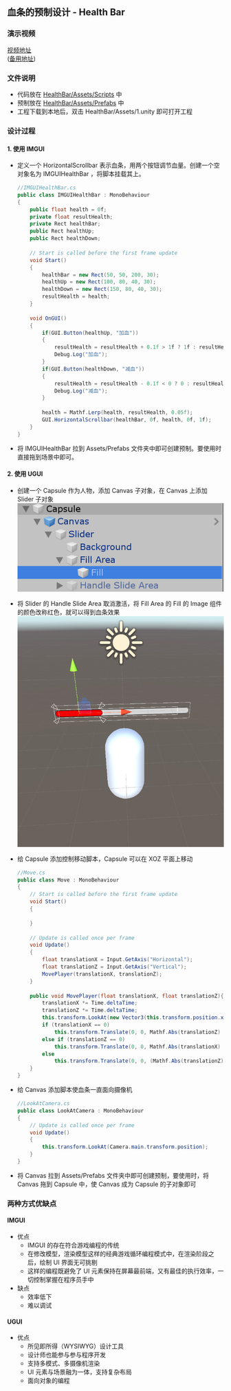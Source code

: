 ## 血条的预制设计 - Health Bar

### 演示视频

<a href = "https://www.ixigua.com/i6761802929105010702/">视频地址</a>  
(<a href = "https://github.com/guojj33/Unity3DLearning/blob/master/HW9/assets/HealthBar.mp4" target = "_blank" >备用地址</a>)

### 文件说明

- 代码放在 [HealthBar/Assets/Scripts](https://github.com/guojj33/Unity3DLearning/tree/master/HW9/HealthBar/Assets/Scripts) 中
- 预制放在 [HealthBar/Assets/Prefabs](https://github.com/guojj33/Unity3DLearning/tree/master/HW9/HealthBar/Assets/Prefabs) 中
- 工程下载到本地后，双击 HealthBar/Assets/1.unity 即可打开工程

### 设计过程

#### 1. 使用 IMGUI
- 定义一个 HorizontalScrollbar 表示血条，用两个按钮调节血量。创建一个空对象名为 IMGUIHealthBar ，将脚本挂载其上。
    ```C#  
    //IMGUIHealthBar.cs
    public class IMGUIHealthBar : MonoBehaviour
    {
        public float health = 0f;
        private float resultHealth;
        private Rect healthBar;
        public Rect healthUp;
        public Rect healthDown;

        // Start is called before the first frame update
        void Start()
        {    
            healthBar = new Rect(50, 50, 200, 30);
            healthUp = new Rect(100, 80, 40, 30);
            healthDown = new Rect(150, 80, 40, 30);
            resultHealth = health;
        }

        void OnGUI()
        {
            if(GUI.Button(healthUp, "加血"))
            {
                resultHealth = resultHealth + 0.1f > 1f ? 1f : resultHealth + 0.1f;
                Debug.Log("加血");
            }
            if(GUI.Button(healthDown, "减血"))
            {
                resultHealth = resultHealth - 0.1f < 0 ? 0 : resultHealth - 0.1f;
                Debug.Log("减血");
            }

            health = Mathf.Lerp(health, resultHealth, 0.05f);
            GUI.HorizontalScrollbar(healthBar, 0f, health, 0f, 1f);
        }
    }
    ```

- 将 IMGUIHealthBar 拉到 Assets/Prefabs 文件夹中即可创建预制。要使用时直接拖到场景中即可。

#### 2. 使用 UGUI
- 创建一个 Capsule 作为人物，添加 Canvas 子对象，在 Canvas 上添加 Slider 子对象  
![](assets/1.png)

- 将 Slider 的 Handle Slide Area 取消激活，将 Fill Area 的 Fill 的 Image 组件的颜色改称红色，就可以得到血条效果  
![](assets/2.png)

- 给 Capsule 添加控制移动脚本，Capsule 可以在 XOZ 平面上移动  
    ```C#
    //Move.cs
    public class Move : MonoBehaviour
    {
        // Start is called before the first frame update
        void Start()
        {
            
        }

        // Update is called once per frame
        void Update()
        {
            float translationX = Input.GetAxis("Horizontal");
            float translationZ = Input.GetAxis("Vertical");
            MovePlayer(translationX, translationZ);
        }
        
        public void MovePlayer(float translationX, float translationZ){
            translationX *= Time.deltaTime;
            translationZ *= Time.deltaTime;
            this.transform.LookAt(new Vector3(this.transform.position.x + translationX, this.transform.position.y, this.transform.position.z + translationZ));
            if (translationX == 0)
                this.transform.Translate(0, 0, Mathf.Abs(translationZ) * 5);
            else if (translationZ == 0)
                this.transform.Translate(0, 0, Mathf.Abs(translationX) * 5);
            else
                this.transform.Translate(0, 0, (Mathf.Abs(translationZ) + Mathf.Abs(translationX)) * 2.5f);
        }
    }
    ```

- 给 Canvas 添加脚本使血条一直面向摄像机  
    ```C#
    //LookAtCamera.cs
    public class LookAtCamera : MonoBehaviour
    {
        // Update is called once per frame
        void Update()
        {
            this.transform.LookAt(Camera.main.transform.position);
        }
    }
    ```
- 将 Canvas 拉到 Assets/Prefabs 文件夹中即可创建预制，要使用时，将 Canvas 拖到 Capsule 中，使 Canvas 成为 Capsule 的子对象即可

### 两种方式优缺点
#### IMGUI
- 优点
  - IMGUI 的存在符合游戏编程的传统
  - 在修改模型，渲染模型这样的经典游戏循环编程模式中，在渲染阶段之后，绘制 UI 界面无可挑剔
  - 这样的编程既避免了 UI 元素保持在屏幕最前端，又有最佳的执行效率，一切控制掌握在程序员手中
- 缺点
  - 效率低下
  - 难以调试

#### UGUI
- 优点
  - 所见即所得（WYSIWYG）设计工具
  - 设计师也能参与参与程序开发
  - 支持多模式、多摄像机渲染
  - UI 元素与场景融为一体，支持复杂布局
  - 面向对象的编程